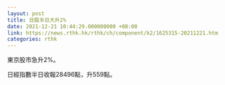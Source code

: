 ```yaml
---
layout: post
title: 日股半日大升2%
date: 2021-12-21 10:44:29.000000000 +08:00
link: https://news.rthk.hk/rthk/ch/component/k2/1625315-20211221.htm
categories: rthk
---
```


東京股市急升2%。

日經指數半日收報28496點，升559點。
